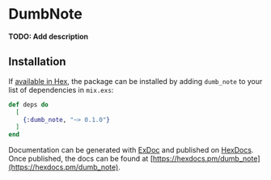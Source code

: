 # DumbNote

**TODO: Add description**

## Installation

If [available in Hex](https://hex.pm/docs/publish), the package can be installed
by adding `dumb_note` to your list of dependencies in `mix.exs`:

```elixir
def deps do
  [
    {:dumb_note, "~> 0.1.0"}
  ]
end
```

Documentation can be generated with [ExDoc](https://github.com/elixir-lang/ex_doc)
and published on [HexDocs](https://hexdocs.pm). Once published, the docs can
be found at [https://hexdocs.pm/dumb_note](https://hexdocs.pm/dumb_note).

